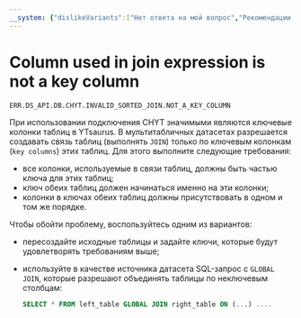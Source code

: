 ```yaml
---
__system: {"dislikeVariants":["Нет ответа на мой вопрос","Рекомендации не помогли","Содержание не соответствует заголовку","Другое"]}
---
```

# Column used in join expression is not a key column

`ERR.DS_API.DB.CHYT.INVALID_SORTED_JOIN.NOT_A_KEY_COLUMN`

При использовании подключения CHYT значимыми являются ключевые колонки таблиц в YTsaurus.
В мультитабличных датасетах разрешается создавать связь таблиц (выполнять `JOIN`) только по ключевым колонкам (`key columns`) этих таблиц.
Для этого выполните следующие требования:

* все колонки, используемые в связи таблиц, должны быть частью ключа для этих таблиц;
* ключ обеих таблиц должен начинаться именно на эти колонки;
* колонки в ключах обеих таблиц должны присутствовать в одном и том же порядке.


Чтобы обойти проблему, воспользуйтесь одним из вариантов:

* пересоздайте исходные таблицы и задайте ключи, которые будут удовлетворять требованиям выше;
* используйте в качестве источника датасета SQL-запрос с `GLOBAL JOIN`, которые разрешают объединять таблицы по неключевым столбцам:

  ```sql
  SELECT * FROM left_table GLOBAL JOIN right_table ON (...) ....
  ```

